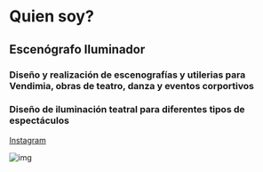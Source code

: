 # Quien soy?

## Escenógrafo Iluminador

### Diseño y realización de escenografías y utilerias para Vendimia, obras de teatro, danza y eventos corportivos

### Diseño de iluminación teatral para diferentes tipos de espectáculos

[Instagram](https://www.instagram.com/luchosetroc/)

![img](https://pbs.twimg.com/profile_images/1019639350517227520/5-26t6Us_400x400.jpg](https://scenamalaga.com/wp-content/uploads/2020/07/iluminacion.jpg)https://scenamalaga.com/wp-content/uploads/2020/07/iluminacion.jpg)




